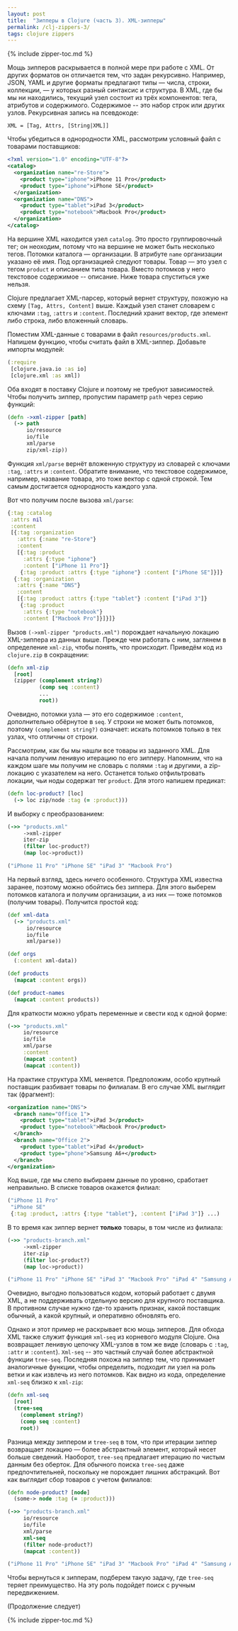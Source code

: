 ```yaml
---
layout: post
title:  "Зипперы в Clojure (часть 3). XML-зипперы"
permalink: /clj-zippers-3/
tags: clojure zippers
---
```


{% include zipper-toc.md %}

Мощь зипперов раскрывается в полной мере при работе с XML. От других форматов он
отличается тем, что задан рекурсивно. Например, JSON, YAML и другие форматы
предлагают типы — числа, строки, коллекции, — у которых разный синтаксис и
структура. В XML, где бы мы ни находились, текущий узел состоит из трёх
компонентов: тега, атрибутов и содержимого. Содержимое -- это набор строк или
других узлов. Рекурсивная запись на псевдокоде:

~~~
XML = [Tag, Attrs, [String|XML]]
~~~

Чтобы убедиться в однородности XML, рассмотрим условный файл с товарами
поставщиков:

<!-- more -->

~~~xml
<?xml version="1.0" encoding="UTF-8"?>
<catalog>
  <organization name="re-Store">
    <product type="iphone">iPhone 11 Pro</product>
    <product type="iphone">iPhone SE</product>
  </organization>
  <organization name="DNS">
    <product type="tablet">iPad 3</product>
    <product type="notebook">Macbook Pro</product>
  </organization>
</catalog>
~~~

На вершине XML находится узел `catalog`. Это просто группировочный тег; он
неоходим, потому что на вершине не может быть несколько тегов. Потомки каталога
— организации. В атрибуте `name` организации указано её имя. Под организацией
следуют товары. Товар — это узел с тегом `product` и описанием типа
товара. Вместо потомков у него текстовое содержимое -- описание. Ниже товара
спуститься уже нельзя.

Clojure предлагает XML-парсер, который вернет структуру, похожую на схему `[Tag,
Attrs, Content]` выше. Каждый узел станет словарем с ключами `:tag`, `:attrs` и
`:content`. Последний хранит вектор, где элемент либо строка, либо вложенный
словарь.

Поместим XML-данные с товарами в файл `resources/products.xml`. Напишем функцию,
чтобы считать файл в XML-зиппер. Добавьте импорты модулей:

~~~clojure
(:require
 [clojure.java.io :as io]
 [clojure.xml :as xml])
~~~

Оба входят в поставку Clojure и поэтому не требуют зависимостей. Чтобы получить
зиппер, пропустим параметр `path` через серию функций:

~~~clojure
(defn ->xml-zipper [path]
  (-> path
      io/resource
      io/file
      xml/parse
      zip/xml-zip))
~~~

Функция `xml/parse` вернёт вложенную структуру из словарей с ключами `:tag`,
`:attrs` и `:content`. Обратите внимание, что текстовое содержимое, например,
название товара, это тоже вектор с одной строкой. Тем самым достигается
однородность каждого узла.

Вот что получим после вызова `xml/parse`:

~~~clojure
{:tag :catalog
 :attrs nil
 :content
 [{:tag :organization
   :attrs {:name "re-Store"}
   :content
   [{:tag :product
     :attrs {:type "iphone"}
     :content ["iPhone 11 Pro"]}
    {:tag :product :attrs {:type "iphone"} :content ["iPhone SE"]}]}
  {:tag :organization
   :attrs {:name "DNS"}
   :content
   [{:tag :product :attrs {:type "tablet"} :content ["iPad 3"]}
    {:tag :product
     :attrs {:type "notebook"}
     :content ["Macbook Pro"]}]}]}
~~~

Вызов `(->xml-zipper "products.xml")` порождает начальную локацию XML-зиппера из
данных выше. Прежде чем работать с ним, заглянем в определение `xml-zip`, чтобы
понять, что происходит. Приведём код из `clojure.zip` в сокращении:

~~~clojure
(defn xml-zip
  [root]
  (zipper (complement string?)
          (comp seq :content)
          ...
          root))
~~~

Очевидно, потомки узла — это его содержимое `:content`, дополнительно обёрнутое
в `seq`. У строки не может быть потомков, поэтому `(complement string?)`
означает: искать потомков только в тех узлах, что отличны от строки.

Рассмотрим, как бы мы нашли все товары из заданного XML. Для начала получим
ленивую итерацию по его зипперу. Напомним, что на каждом шаге мы получим не
словарь с полями `:tag` и другими, а zip-локацию с указателем на него. Останется
только отфильтровать локации, чьи ноды содержат тег `product`. Для этого напишем
предикат:

~~~clojure
(defn loc-product? [loc]
  (-> loc zip/node :tag (= :product)))
~~~

И выборку с преобразованием:

~~~clojure
(->> "products.xml"
     ->xml-zipper
     iter-zip
     (filter loc-product?)
     (map loc->product))

("iPhone 11 Pro" "iPhone SE" "iPad 3" "Macbook Pro")
~~~

На первый взгляд, здесь ничего особенного. Структура XML известна заранее,
поэтому можно обойтись без зиппера. Для этого выберем потомков каталога и
получим организации, а из них — тоже потомков (получим товары). Получится
простой код:

~~~clojure
(def xml-data
  (-> "products.xml"
      io/resource
      io/file
      xml/parse))

(def orgs
  (:content xml-data))

(def products
  (mapcat :content orgs))

(def product-names
  (mapcat :content products))
~~~

Для краткости можно убрать переменные и свести код к одной форме:

~~~clojure
(->> "products.xml"
     io/resource
     io/file
     xml/parse
     :content
     (mapcat :content)
     (mapcat :content))
~~~

На практике структура XML меняется. Предположим, особо крупный поставщик
разбивает товары по филиалам. В его случае XML выглядит так (фрагмент):

~~~xml
<organization name="DNS">
  <branch name="Office 1">
    <product type="tablet">iPad 3</product>
    <product type="notebook">Macbook Pro</product>
  </branch>
  <branch name="Office 2">
    <product type="tablet">iPad 4</product>
    <product type="phone">Samsung A6+</product>
  </branch>
</organization>
~~~

Код выше, где мы слепо выбираем данные по уровню, сработает неправильно. В
списке товаров окажется филиал:

~~~clojure
("iPhone 11 Pro"
 "iPhone SE"
 {:tag :product, :attrs {:type "tablet"}, :content ["iPad 3"]} ...)
~~~

В то время как зиппер вернет **только** товары, в том числе из филиала:

~~~clojure
(->> "products-branch.xml"
     ->xml-zipper
     iter-zip
     (filter loc-product?)
     (map loc->product))

("iPhone 11 Pro" "iPhone SE" "iPad 3" "Macbook Pro" "iPad 4" "Samsung A6+")
~~~

Очевидно, выгодно пользоваться кодом, который работает с двумя XML, а не
поддерживать отдельную версию для крупного поставщика. В противном случае нужно
где-то хранить признак, какой поставщик обычный, а какой крупный, и оперативно
обновлять его.

Однако и этот пример не раскрывает всю мощь зипперов. Для обхода XML также
служит функция `xml-seq` из корневого модуля Clojure. Она возвращает ленивую
цепочку XML-узлов в том же виде (словарь с `:tag`, `:attr` и
`:content`). `Xml-seq` -- это частный случай более абстрактной функции
`tree-seq`. Последняя похожа на зиппер тем, что принимает аналогичные функции,
чтобы определить, подходит ли узел на роль ветки и как извлечь из него
потомков. Как видно из кода, определение `xml-seq` близко к `xml-zip`:

~~~clojure
(defn xml-seq
  [root]
  (tree-seq
    (complement string?)
    (comp seq :content)
    root))
~~~

Разница между зиппером и `tree-seq` в том, что при итерации зиппер возвращает
локацию — более абстрактный элемент, который несет больше сведений. Наоборот,
`tree-seq` предлагает итерацию по чистым данным без оберток. Для обычного поиска
`tree-seq` даже предпочтительней, поскольку не порождает лишних абстракций. Вот
как выглядит сбор товаров с учетом филиалов:

~~~clojure
(defn node-product? [node]
  (some-> node :tag (= :product)))

(->> "products-branch.xml"
     io/resource
     io/file
     xml/parse
     xml-seq
     (filter node-product?)
     (mapcat :content))

("iPhone 11 Pro" "iPhone SE" "iPad 3" "Macbook Pro" "iPad 4" "Samsung A6+")
~~~

Чтобы вернуться к зипперам, подберем такую задачу, где `tree-seq` теряет
преимущество. На эту роль подойдет поиск с ручным передвижением.

(Продолжение следует)

{% include zipper-toc.md %}
